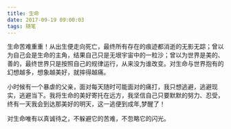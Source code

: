 ```yaml
---
title: 生命
date: 2017-09-19 09:00:03
tags: 随笔
---
```

生命苦难重重！从出生便走向死亡，最终所有存在的痕迹都消逝的无影无踪；曾以为自己会是生命的主角，结果自己只是无垠宇宙中的一粒沙；曾以为世界是美的、善的，最终世界只是按照自己的规律运行，从来没为谁改变。对生命与世界抱有的幻想越多，想象越美好，就摔得越痛。

小时候有一个暴虐的父亲，面对每天随时可能面对的痛打，我只想逃避，逃避现实，逃避当下。我将生命的美好寄托在远方，我坚信自己只要默默的努力、忍受，终有一天我会到达那美好的明天，这一逃便到成年,梦醒了！

对生命唯有以真诚待之，不躲避它的苦难，不忽略它的闪光。